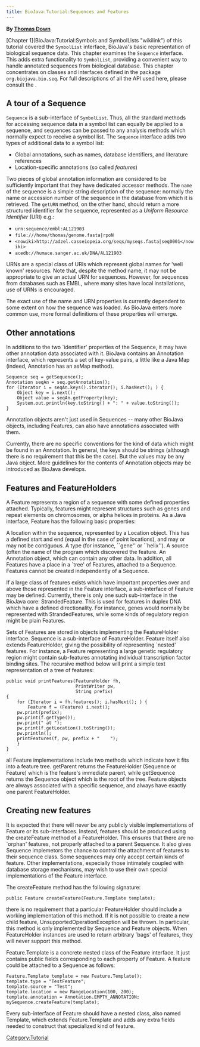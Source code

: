 ```yaml
---
title: BioJava:Tutorial:Sequences and Features
---
```


**By [Thomas Down](mailto:td2@sanger.ac.uk)**

[Chapter 1](BioJava:Tutorial:Symbols and SymbolLists "wikilink") of this
tutorial covered the `SymbolList` interface, BioJava's basic
representation of biological sequence data. This chapter examines the
`Sequence` interface. This adds extra functionality to `SymbolList`,
providing a convenient way to handle annotated sequences from biological
database. This chapter concentrates on classes and interfaces defined in
the package `org.biojava.bio.seq`. For full descriptions of all the API
used here, please consult the .

A tour of a Sequence
--------------------

`Sequence` is a sub-interface of `SymbolList`. Thus, all the standard
methods for accessing sequence data in a symbol list can equally be
applied to a sequence, and sequences can be passed to any analysis
methods which normally expect to receive a symbol list. The `Sequence`
interface adds two types of additional data to a symbol list:

-   Global annotations, such as names, database identifiers, and
    literature references
-   Location-specific annotations (so called *features*)

Two pieces of global annotation information are considered to be
sufficiently important that they have dedicated accessor methods. The
`name` of the sequence is a simple string description of the sequence:
normally the name or accession number of the sequence in the database
from which it is retrieved. The `getURN` method, on the other hand,
should return a more structured identifier for the sequence, represented
as a *Uniform Resource Identifier* (URI) e.g.:

-   `urn:sequence/embl:AL121903`
-   `file:///home/thomas/genome.fasta|rpoN`
-   `<nowiki>http://adzel.casseiopeia.org/seqs/myseqs.fasta|seq0001</nowiki>`
-   `acedb://humace.sanger.ac.uk/DNA/AL121903`

URNs are a special class of URIs which represent global names for 'well
known' resources. Note that, despite the method name, it may not be
appropriate to give an actual URN for sequences. However, for sequences
from databases such as EMBL, where many sites have local installations,
use of URNs is encouraged.

The exact use of the name and URN properties is currently dependent to
some extent on how the sequence was loaded. As BioJava enters more
common use, more formal definitions of these properties will emerge.

Other annotations
-----------------

In additions to the two \`identifier' properties of the Sequence, it may
have other annotation data associated with it. BioJava contains an
Annotation interface, which represents a set of key-value pairs, a
little like a Java Map (indeed, Annotation has an asMap method).

    Sequence seq = getSequence();
    Annotation seqAn = seq.getAnnotation();
    for (Iterator i = seqAn.keys().iterator(); i.hasNext(); ) {
        Object key = i.next();
        Object value = seqAn.getProperty(key);
        System.out.println(key.toString() + ": " + value.toString());
    }

Annotation objects aren't just used in Sequences -- many other BioJava
objects, including Features, can also have annotations associated with
them.

Currently, there are no specific conventions for the kind of data which
might be found in an Annotation. In general, the keys should be strings
(although there is no requirement that this be the case). But the values
may be any Java object. More guidelines for the contents of Annotation
objects may be introduced as BioJava develops.

Features and FeatureHolders
---------------------------

A Feature represents a region of a sequence with some defined properties
attached. Typically, features might represent structures such as genes
and repeat elements on chromosomes, or alpha helices in proteins. As a
Java interface, Feature has the following basic properties:

A location within the sequence, represented by a Location object. This
has a defined start and end (equal in the case of point locations), and
may or may not be contiguous. A type (for instance, \`\`gene'' or
\`\`helix''). A source (often the name of the program which discovered
the feature. An Annotation object, which can contain any other data. In
addition, all Features have a place in a \`tree' of Features, attached
to a Sequence. Features cannot be created independently of a Sequence.

If a large class of features exists which have important properties over
and above those represented in the Feature interface, a sub-interface of
Feature may be defined. Currently, there is only one such sub-interface
in the BioJava core: StrandedFeature. This is used for features in
duplex DNA which have a defined directionality. For instance, genes
would normally be represented with StrandedFeatures, while some kinds of
regulatory region might be plain Features.

Sets of Features are stored in objects implementing the FeatureHolder
interface. Sequence is a sub-interface of FeatureHolder. Feature itself
also extends FeatureHolder, giving the possibility of representing
\`nested' features. For instance, a Feature representing a large genetic
regulatory region might contain sub-features annotating individual
transcription factor binding sites. The recursive method below will
print a simple text representation of a tree of features:

    public void printFeatures(FeatureHolder fh, 
                              PrintWriter pw,
                              String prefix)
    {
        for (Iterator i = fh.features(); i.hasNext(); ) {
            Feature f = (Feature) i.next();
        pw.print(prefix);
        pw.print(f.getType());
        pw.print(" at ");
        pw.print(f.getLocation().toString());
        pw.println();
        printFeatures(f, pw, prefix + "    ");
        }
    }

all Feature implementations include two methods which indicate how it
fits into a feature tree. getParent returns the FeatureHolder (Sequence
or Feature) which is the feature's immediate parent, while getSequence
returns the Sequence object which is the root of the tree. Feature
objects are always associated with a specific sequence, and always have
exactly one parent FeatureHolder.

Creating new features
---------------------

It is expected that there will never be any publicly visible
implementations of Feature or its sub-interfaces. Instead, features
should be produced using the createFeature method of a FeatureHolder.
This ensures that there are no \`orphan' features, not properly attached
to a parent Sequence. It also gives Sequence implemetors the chance to
control the attachment of features to their sequence class. Some
sequences may only accept certain kinds of feature. Other
implementations, especially those intimately coupled with database
storage mechanisms, may wish to use their own special implementations of
the Feature interface.

The createFeature method has the following signature:

    public Feature createFeature(Feature.Template template);

there is no requirement that a particular FeatureHolder should include a
working implementation of this method. If it is not possible to create a
new child feature, UnsupportedOperationException will be thrown. In
particular, this method is only implemented by Sequence and Feature
objects. When FeatureHolder instances are used to return arbitrary
\`bags' of features, they will never support this method.

Feature.Template is a concrete nested class of the Feature interface. It
just contains public fields corresponding to each property of Feature. A
feature could be attached to a Sequence as follows:

    Feature.Template template = new Feature.Template();
    template.type = "TestFeature";
    template.source = "Test";
    template.location = new RangeLocation(100, 200);
    template.annotation = Annotation.EMPTY_ANNOTATION;
    mySequence.createFeature(template);

Every sub-interface of Feature should have a nested class, also named
Template, which extends Feature.Template and adds any extra fields
needed to construct that specialized kind of feature.

<Category:Tutorial>
